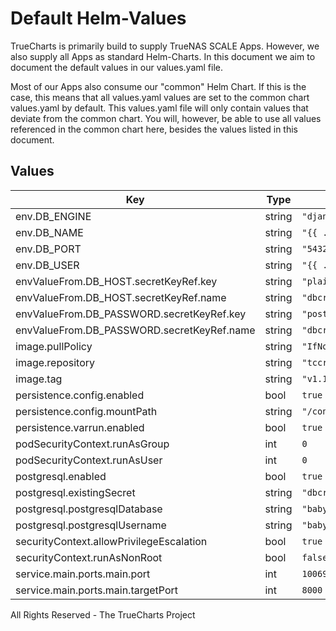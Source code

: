 # Default Helm-Values

TrueCharts is primarily build to supply TrueNAS SCALE Apps.
However, we also supply all Apps as standard Helm-Charts. In this document we aim to document the default values in our values.yaml file.

Most of our Apps also consume our "common" Helm Chart.
If this is the case, this means that all values.yaml values are set to the common chart values.yaml by default. This values.yaml file will only contain values that deviate from the common chart.
You will, however, be able to use all values referenced in the common chart here, besides the values listed in this document.

## Values

| Key | Type | Default | Description |
|-----|------|---------|-------------|
| env.DB_ENGINE | string | `"django.db.backends.postgresql"` |  |
| env.DB_NAME | string | `"{{ .Values.postgresql.postgresqlDatabase }}"` |  |
| env.DB_PORT | string | `"5432"` |  |
| env.DB_USER | string | `"{{ .Values.postgresql.postgresqlUsername }}"` |  |
| envValueFrom.DB_HOST.secretKeyRef.key | string | `"plainhost"` |  |
| envValueFrom.DB_HOST.secretKeyRef.name | string | `"dbcreds"` |  |
| envValueFrom.DB_PASSWORD.secretKeyRef.key | string | `"postgresql-password"` |  |
| envValueFrom.DB_PASSWORD.secretKeyRef.name | string | `"dbcreds"` |  |
| image.pullPolicy | string | `"IfNotPresent"` |  |
| image.repository | string | `"tccr.io/truecharts/babybuddy"` |  |
| image.tag | string | `"v1.10.2@sha256:464f420dc77ff7a666e4cf10c6bb7a229e51e117bb1486cb20a0064850cb58ff"` |  |
| persistence.config.enabled | bool | `true` |  |
| persistence.config.mountPath | string | `"/config"` |  |
| persistence.varrun.enabled | bool | `true` |  |
| podSecurityContext.runAsGroup | int | `0` |  |
| podSecurityContext.runAsUser | int | `0` |  |
| postgresql.enabled | bool | `true` |  |
| postgresql.existingSecret | string | `"dbcreds"` |  |
| postgresql.postgresqlDatabase | string | `"babybuddy"` |  |
| postgresql.postgresqlUsername | string | `"babybuddy"` |  |
| securityContext.allowPrivilegeEscalation | bool | `true` |  |
| securityContext.runAsNonRoot | bool | `false` |  |
| service.main.ports.main.port | int | `10069` |  |
| service.main.ports.main.targetPort | int | `8000` |  |

All Rights Reserved - The TrueCharts Project
